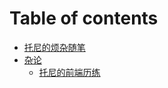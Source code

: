 # Table of contents

* [托尼的烦杂随笔](README.md)
* [杂论](za-lun/README.md)
  * [托尼的前端历练](za-lun/tec_summary.md)

